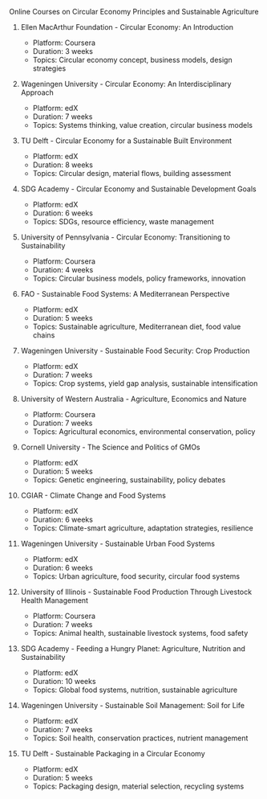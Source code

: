 Online Courses on Circular Economy Principles and Sustainable Agriculture

1. Ellen MacArthur Foundation - Circular Economy: An Introduction
   - Platform: Coursera
   - Duration: 3 weeks
   - Topics: Circular economy concept, business models, design strategies

2. Wageningen University - Circular Economy: An Interdisciplinary Approach
   - Platform: edX
   - Duration: 7 weeks
   - Topics: Systems thinking, value creation, circular business models

3. TU Delft - Circular Economy for a Sustainable Built Environment
   - Platform: edX
   - Duration: 8 weeks
   - Topics: Circular design, material flows, building assessment

4. SDG Academy - Circular Economy and Sustainable Development Goals
   - Platform: edX
   - Duration: 6 weeks
   - Topics: SDGs, resource efficiency, waste management

5. University of Pennsylvania - Circular Economy: Transitioning to Sustainability
   - Platform: Coursera
   - Duration: 4 weeks
   - Topics: Circular business models, policy frameworks, innovation

6. FAO - Sustainable Food Systems: A Mediterranean Perspective
   - Platform: edX
   - Duration: 5 weeks
   - Topics: Sustainable agriculture, Mediterranean diet, food value chains

7. Wageningen University - Sustainable Food Security: Crop Production
   - Platform: edX
   - Duration: 7 weeks
   - Topics: Crop systems, yield gap analysis, sustainable intensification

8. University of Western Australia - Agriculture, Economics and Nature
   - Platform: Coursera
   - Duration: 7 weeks
   - Topics: Agricultural economics, environmental conservation, policy

9. Cornell University - The Science and Politics of GMOs
   - Platform: edX
   - Duration: 5 weeks
   - Topics: Genetic engineering, sustainability, policy debates

10. CGIAR - Climate Change and Food Systems
    - Platform: edX
    - Duration: 6 weeks
    - Topics: Climate-smart agriculture, adaptation strategies, resilience

11. Wageningen University - Sustainable Urban Food Systems
    - Platform: edX
    - Duration: 6 weeks
    - Topics: Urban agriculture, food security, circular food systems

12. University of Illinois - Sustainable Food Production Through Livestock Health Management
    - Platform: Coursera
    - Duration: 7 weeks
    - Topics: Animal health, sustainable livestock systems, food safety

13. SDG Academy - Feeding a Hungry Planet: Agriculture, Nutrition and Sustainability
    - Platform: edX
    - Duration: 10 weeks
    - Topics: Global food systems, nutrition, sustainable agriculture

14. Wageningen University - Sustainable Soil Management: Soil for Life
    - Platform: edX
    - Duration: 7 weeks
    - Topics: Soil health, conservation practices, nutrient management

15. TU Delft - Sustainable Packaging in a Circular Economy
    - Platform: edX
    - Duration: 5 weeks
    - Topics: Packaging design, material selection, recycling systems